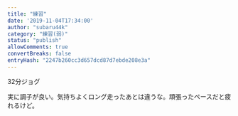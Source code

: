 ```yaml
---
title: "練習"
date: '2019-11-04T17:34:00'
author: "subaru44k"
category: "練習(弱)"
status: "publish"
allowComments: true
convertBreaks: false
entryHash: "2247b260cc3d657dcd87d7ebde208e3a"
---
```

32分ジョグ

実に調子が良い。気持ちよくロング走ったあとは違うな。頑張ったペースだと疲れるけど。
